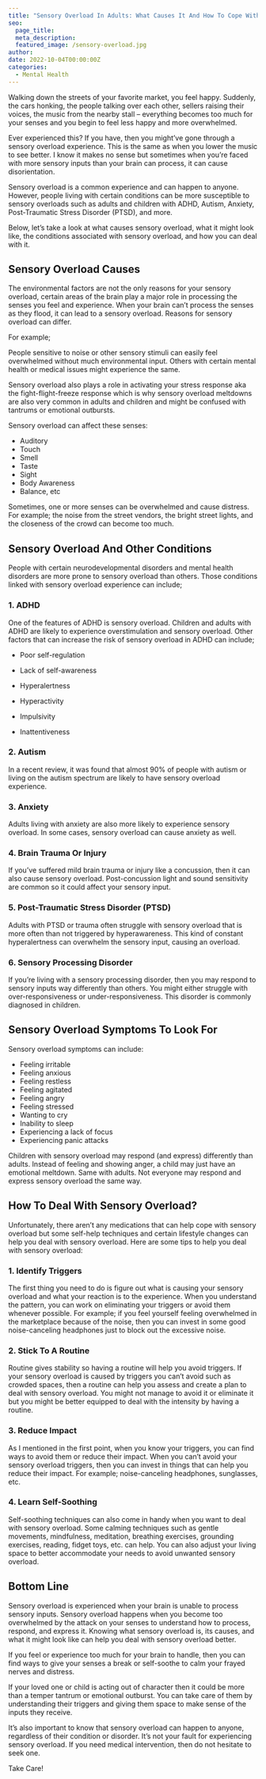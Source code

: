 ```yaml
---
title: "Sensory Overload In Adults: What Causes It And How To Cope With It"
seo:
  page_title:
  meta_description:
  featured_image: /sensory-overload.jpg
author:
date: 2022-10-04T00:00:00Z
categories:
  - Mental Health
---
```


Walking down the streets of your favorite market, you feel happy. Suddenly, the cars honking, the people talking over each other, sellers raising their voices, the music from the nearby stall – everything becomes too much for your senses and you begin to feel less happy and more overwhelmed.

Ever experienced this? If you have, then you might’ve gone through a sensory overload experience. This is the same as when you lower the music to see better. I know it makes no sense but sometimes when you’re faced with more sensory inputs than your brain can process, it can cause disorientation.

Sensory overload is a common experience and can happen to anyone. However, people living with certain conditions can be more susceptible to sensory overloads such as adults and children with ADHD, Autism, Anxiety, Post-Traumatic Stress Disorder (PTSD), and more.

Below, let’s take a look at what causes sensory overload, what it might look like, the conditions associated with sensory overload, and how you can deal with it.

## Sensory Overload Causes

The environmental factors are not the only reasons for your sensory overload, certain areas of the brain play a major role in processing the senses you feel and experience. When your brain can’t process the senses as they flood, it can lead to a sensory overload. Reasons for sensory overload can differ.

For example;

People sensitive to noise or other sensory stimuli can easily feel overwhelmed without much environmental input. Others with certain mental health or medical issues might experience the same.

Sensory overload also plays a role in activating your stress response aka the fight-flight-freeze response which is why sensory overload meltdowns are also very common in adults and children and might be confused with tantrums or emotional outbursts.

Sensory overload can affect these senses:

- Auditory
- Touch
- Smell
- Taste
- Sight
- Body Awareness
- Balance, etc

Sometimes, one or more senses can be overwhelmed and cause distress. For example; the noise from the street vendors, the bright street lights, and the closeness of the crowd can become too much.

## Sensory Overload And Other Conditions

People with certain neurodevelopmental disorders and mental health disorders are more prone to sensory overload than others. Those conditions linked with sensory overload experience can include;

### 1. ADHD

One of the features of ADHD is sensory overload. Children and adults with ADHD are likely to experience overstimulation and sensory overload. Other factors that can increase the risk of sensory overload in ADHD can include;

- Poor self-regulation

- Lack of self-awareness

- Hyperalertness

- Hyperactivity

- Impulsivity

- Inattentiveness

### 2. Autism

In a recent review, it was found that almost 90% of people with autism or living on the autism spectrum are likely to have sensory overload experience.

### 3. Anxiety

Adults living with anxiety are also more likely to experience sensory overload. In some cases, sensory overload can cause anxiety as well.

### 4. Brain Trauma Or Injury

If you’ve suffered mild brain trauma or injury like a concussion, then it can also cause sensory overload. Post-concussion light and sound sensitivity are common so it could affect your sensory input.

### 5. Post-Traumatic Stress Disorder (PTSD)

Adults with PTSD or trauma often struggle with sensory overload that is more often than not triggered by hyperawareness. This kind of constant hyperalertness can overwhelm the sensory input, causing an overload.

### 6. Sensory Processing Disorder

If you’re living with a sensory processing disorder, then you may respond to sensory inputs way differently than others. You might either struggle with over-responsiveness or under-responsiveness. This disorder is commonly diagnosed in children.

## Sensory Overload Symptoms To Look For

Sensory overload symptoms can include:

- Feeling irritable
- Feeling anxious
- Feeling restless
- Feeling agitated
- Feeling angry
- Feeling stressed
- Wanting to cry
- Inability to sleep
- Experiencing a lack of focus
- Experiencing panic attacks

Children with sensory overload may respond (and express) differently than adults. Instead of feeling and showing anger, a child may just have an emotional meltdown. Same with adults. Not everyone may respond and express sensory overload the same way.

## How To Deal With Sensory Overload?

Unfortunately, there aren’t any medications that can help cope with sensory overload but some self-help techniques and certain lifestyle changes can help you deal with sensory overload. Here are some tips to help you deal with sensory overload:

### 1. Identify Triggers

The first thing you need to do is figure out what is causing your sensory overload and what your reaction is to the experience. When you understand the pattern, you can work on eliminating your triggers or avoid them whenever possible. For example; if you feel yourself feeling overwhelmed in the marketplace because of the noise, then you can invest in some good noise-canceling headphones just to block out the excessive noise.

### 2. Stick To A Routine

Routine gives stability so having a routine will help you avoid triggers. If your sensory overload is caused by triggers you can’t avoid such as crowded spaces, then a routine can help you assess and create a plan to deal with sensory overload. You might not manage to avoid it or eliminate it but you might be better equipped to deal with the intensity by having a routine.

### 3. Reduce Impact

As I mentioned in the first point, when you know your triggers, you can find ways to avoid them or reduce their impact. When you can’t avoid your sensory overload triggers, then you can invest in things that can help you reduce their impact. For example; noise-canceling headphones, sunglasses, etc.

### 4. Learn Self-Soothing

Self-soothing techniques can also come in handy when you want to deal with sensory overload. Some calming techniques such as gentle movements, mindfulness, meditation, breathing exercises, grounding exercises, reading, fidget toys, etc. can help. You can also adjust your living space to better accommodate your needs to avoid unwanted sensory overload.

## Bottom Line

Sensory overload is experienced when your brain is unable to process sensory inputs. Sensory overload happens when you become too overwhelmed by the attack on your senses to understand how to process, respond, and express it. Knowing what sensory overload is, its causes, and what it might look like can help you deal with sensory overload better.

If you feel or experience too much for your brain to handle, then you can find ways to give your senses a break or self-soothe to calm your frayed nerves and distress.

If your loved one or child is acting out of character then it could be more than a temper tantrum or emotional outburst. You can take care of them by understanding their triggers and giving them space to make sense of the inputs they receive.

It’s also important to know that sensory overload can happen to anyone, regardless of their condition or disorder. It’s not your fault for experiencing sensory overload. If you need medical intervention, then do not hesitate to seek one.

Take Care!
